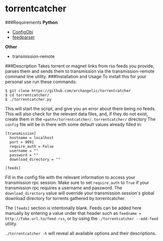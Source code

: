 torrentcatcher
===========
###Requirements
**Python**
* [ConfigObj](http://www.voidspace.org.uk/python/configobj.html)
* [feedparser](https://pypi.python.org/pypi/feedparser)

**Other**
* transmission-remote

###Description
Takes torrent or magnet links from rss feeds you provide, parses them and sends them to transmission via the transmission-remote command line utility.
###Installation and Usage
To install this for your personal use run these commands:
```
$ git clone https://github.com/archangelic/torrentcatcher
$ cd torrentcatcher/
$ ./torrentcatcher.py
```
This will start the script, and give you an error about there being no feeds.
This will also check for the relevant data files, and, if they do not exist, create them in the `<path>/torrentcatcher/.torrentcatcher/` directory
The `config` file will be in there with some default values already filled in:
```
[transmission]
  hostname = localhost
  port = 9091
  require_auth = False
  username = ""
  password = ""
  download_directory = ""

[feeds]
```
Fill in the config file with the relevant information to access your transmission rpc session. Make sure to set `require_auth` to `True` if your transmission rpc requires a username and password.
The `download_directory` value will override your transmission session's global download directory for torrents gathered by torrentcatcher.

The `[feeds]` section is intentonally blank. Feeds can be added here manually by entering a value under that header such as `feedname = http://fake.url.to/feed.rss`, or by using the `./torrentcatcher --add-feed` utility.

`./torrentcatcher -h` will reveal all available options and their descriptions.
